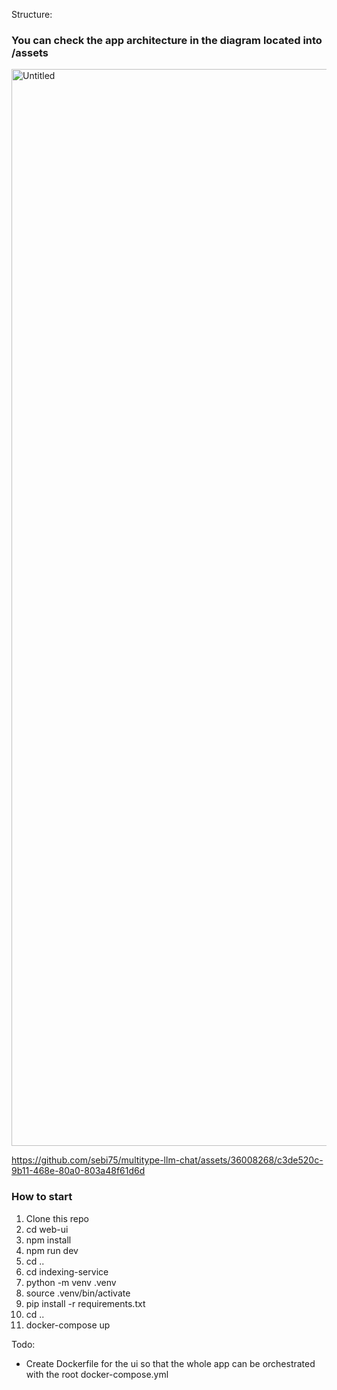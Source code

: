 Structure:

### You can check the app architecture in the diagram located into /assets

<img width="1723" alt="Untitled" src="https://github.com/sebi75/multitype-llm-chat/assets/36008268/60dfd7c0-c21d-47a5-9196-e824b323539f">


https://github.com/sebi75/multitype-llm-chat/assets/36008268/c3de520c-9b11-468e-80a0-803a48f61d6d


### How to start

1. Clone this repo
2. cd web-ui
3. npm install
4. npm run dev
5. cd ..
6. cd indexing-service
7. python -m venv .venv
8. source .venv/bin/activate
9. pip install -r requirements.txt
10. cd ..
11. docker-compose up

Todo:

- Create Dockerfile for the ui so that the whole app can be orchestrated with the root docker-compose.yml
